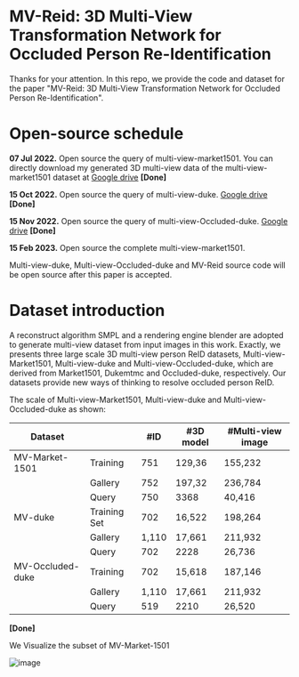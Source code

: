 # MV-Reid: 3D Multi-View Transformation Network for Occluded Person Re-Identification 

Thanks for your attention. In this repo, we provide the code and dataset for the paper "MV-Reid: 3D Multi-View Transformation Network for Occluded Person Re-Identification".



# Open-source  schedule

 **07 Jul 2022.** Open source the query of multi-view-market1501. You can directly download my generated 3D multi-view data of the multi-view-market1501 dataset at  [Google drive](https://drive.google.com/file/d/1RvsWy69LtjCbJJkpSD8DeOXqA2Kmkv28/view?usp=sharing) **[Done]**

**15 Oct 2022.** Open source the query of multi-view-duke. [Google drive](https://drive.google.com/file/d/1iZgPoJ5dQKAcxjfKG2bvCSftoAbEoK3H/view?usp=sharing) **[Done]** 

**15 Nov 2022.** Open source the query of multi-view-Occluded-duke.  [Google drive](https://drive.google.com/file/d/1cF_ozpjsbaFEa9tku1Kf_cTgkRNAozdy/view?usp=share_link) **[Done]**

**15 Feb 2023.** Open source the complete multi-view-market1501. 



 Multi-view-duke, Multi-view-Occluded-duke and MV-Reid source code will be open source after this paper is accepted.



# Dataset introduction

A reconstruct algorithm SMPL and a rendering engine blender are adopted to generate multi-view dataset from input images in this work. Exactly, we presents three large scale 3D multi-view person ReID datasets, Multi-view-Market1501, Multi-view-duke and  Multi-view-Occluded-duke, which are derived from Market1501, Dukemtmc and Occluded-duke, respectively. Our datasets provide new ways of thinking to resolve occluded person ReID.

The scale of Multi-view-Market1501, Multi-view-duke and  Multi-view-Occluded-duke  as shown:

| Dataset          |              | #ID   | #3D model | #Multi-view image |
| ---------------- | ------------ | ----- | --------- | ----------------- |
| MV-Market-1501   | Training     | 751   | 129,36    | 155,232           |
|           | Gallery              | 752   | 197,32    | 236,784           |
|             | Query              | 750   | 3368      | 40,416            |
| MV-duke          | Training Set | 702   | 16,522    | 198,264           |
|           | Gallery              | 1,110 | 17,661    | 211,932           |
|             | Query              | 702   | 2228      | 26,736            |
| MV-Occluded-duke | Training     | 702   | 15,618    | 187,146           |
|           | Gallery              | 1,110 | 17,661    | 211,932           |
|             | Query              | 519   | 2210      | 26,520            |

**[Done]**


We Visualize the subset of MV-Market-1501

![image](https://github.com/yuzaiyang123/MV-Reid/blob/main/fig-5.jpg)
